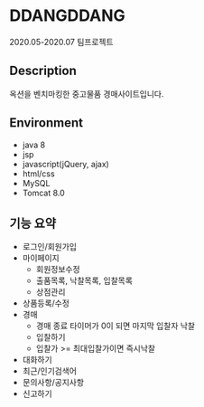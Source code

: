 # DDANGDDANG
2020.05-2020.07 팀프로젝트

## Description  
옥션을 벤치마킹한 중고물품 경매사이트입니다.  

## Environment  
- java 8  
- jsp  
- javascript(jQuery, ajax)  
- html/css  
- MySQL  
- Tomcat 8.0  
  
## 기능 요약  
- 로그인/회원가입   
- 마이페이지    
  - 회원정보수정  
  - 출품목록, 낙찰목록, 입찰목록  
  - 상점관리   
- 상품등록/수정  
- 경매  
  - 경매 종료 타이머가 0이 되면 마지막 입찰자 낙찰  
  - 입찰하기  
  - 입찰가 >= 최대입찰가이면 즉시낙찰  
- 대화하기  
- 최근/인기검색어  
- 문의사항/공지사항  
- 신고하기  
